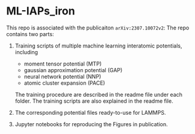# ML-IAPs_iron

This repo is associated with the publicaiton `arXiv:2307.10072v2`: 
The repo contains two parts:

1. Training scripts of multiple machine learning interatomic potentials, including
   -  moment tensor potential (MTP)
   -  gaussian approximation potential (GAP)
   -  neural network potential (NNP)
   -  atomic cluster expansion (PACE)
   
   The training procedure are described in the readme file under each folder. The training scripts are also explained in the readme file.
2. The corresponding potential files ready-to-use for LAMMPS.
3. Jupyter notebooks for reproducing the Figures in publication.
